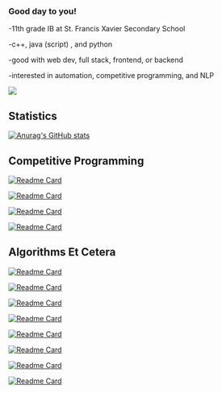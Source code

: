 ### Good day to you!
-11th grade IB at St. Francis Xavier Secondary School


-c++, java (script) , and python


-good with web dev, full stack, frontend, or backend 


-interested in automation, competitive programming, and NLP

![](https://komarev.com/ghpvc/?username=C-FWES)

## Statistics

[![Anurag's GitHub stats](https://github-readme-stats.vercel.app/api?username=C-FWES)](https://github.com/anuraghazra/github-readme-stats)


## Competitive Programming


[![Readme Card](https://github-readme-stats.vercel.app/api/pin/?username=C-FWES&repo=CCC-Solutions)](https://github.com/C-FWES/CCC-Solutions)


[![Readme Card](https://github-readme-stats.vercel.app/api/pin/?username=C-FWES&repo=HackerRank-Solutions)](https://github.com/C-FWES/HackerRank-Solutions)


[![Readme Card](https://github-readme-stats.vercel.app/api/pin/?username=C-FWES&repo=Leetcode-Solutions)](https://github.com/C-FWES/Leetcode-Solutions)


[![Readme Card](https://github-readme-stats.vercel.app/api/pin/?username=C-FWES&repo=dmoj)](https://github.com/C-FWES/dmoj)


## Algorithms Et Cetera

[![Readme Card](https://github-readme-stats.vercel.app/api/pin/?username=C-FWES&repo=LinearRegression)](https://github.com/C-FWES/LinearRegression)


[![Readme Card](https://github-readme-stats.vercel.app/api/pin/?username=C-FWES&repo=PrisonersDillema)](https://github.com/C-FWES/PrisonersDillema)


[![Readme Card](https://github-readme-stats.vercel.app/api/pin/?username=C-FWES&repo=BenfordsLaw)](https://github.com/C-FWES/BenfordsLaw)


[![Readme Card](https://github-readme-stats.vercel.app/api/pin/?username=C-FWES&repo=twin-prime-conjecture)](https://github.com/C-FWES/twin-prime-conjecture)


[![Readme Card](https://github-readme-stats.vercel.app/api/pin/?username=C-FWES&repo=AutoCompleteNLP)](https://github.com/C-FWES/AutoCompleteNLP)


[![Readme Card](https://github-readme-stats.vercel.app/api/pin/?username=C-FWES&repo=AutoCorrect)](https://github.com/C-FWES/AutoCorrect)


[![Readme Card](https://github-readme-stats.vercel.app/api/pin/?username=C-FWES&repo=ConvexHull)](https://github.com/C-FWES/ConvexHull)


[![Readme Card](https://github-readme-stats.vercel.app/api/pin/?username=C-FWES&repo=OneHotEncoding)](https://github.com/C-FWES/OneHotEncoding)

<!--
**C-FWES/C-FWES** is a ✨ _special_ ✨ repository because its `README.md` (this file) appears on your GitHub profile.

Here are some ideas to get you started:

- 🔭 I’m currently working on ...
- 🌱 I’m currently learning ...
- 👯 I’m looking to collaborate on ...
- 🤔 I’m looking for help with ...
- 💬 Ask me about ...
- 📫 How to reach me: ...
- 😄 Pronouns: ...
- ⚡ Fun fact: ...
-->
